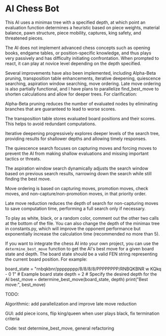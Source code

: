 # AI Chess Bot

This AI uses a minimax tree with a specified depth, at which point an evaluation function determines a heuristic based on piece weights, material balance, pawn structure, piece mobility, captures, king safety, and threatened pieces.

The AI does not implement advanced chess concepts such as opening books, endgame tables, or position-specific knowledge, and thus plays very passively and has difficulty initiating confrontation. When prompted to react, it can play at novice level depending on the depth specified.


Several improvements have also been implemented, including Alpha-Beta pruning, transposition table enhancements, iterative deepening, quiescence searching, aspiration window searching, move ordering. Late move ordering is also partially functional, and I have plans to parallelize find_best_move to shorten calculations and allow for deeper trees. For clarification:

Alpha-Beta pruning reduces the number of evaluated nodes by eliminating branches that are guaranteed to lead to worse scores.

The transposition table stores evaluated board positions and their scores. This helps to avoid redundant computations.

Iterative deepening progressively explores deeper levels of the search tree, providing results for shallower depths and allowing timely responses.

The quiescence search focuses on capturing moves and forcing moves to prevent the AI from making shallow evaluations and missing important tactics or threats.

The aspiration window search dynamically adjusts the search window based on previous search results, narrowing down the search while still finding the best move.

Move ordering is based on capturing moves, promotion moves, check moves, and non-capture/non-promotion moves, in that priority order.

Late move reduction reduces the depth of search for non-capturing moves to save computation time, performing a full search only if necessary.


To play as white, black, or a random color, comment out the other two calls at the bottom of the file. You can also change the depth of the minimax tree in constants.py, which will improve the opponent performance but exponentially increase the calculation time (recommended no more than 5).

If you want to integrate the chess AI into your own project, you can use the `determine_best_move` function to get the AI's best move for a given board state and depth. The board state should be a valid FEN string representing the current board position. For example:

board_state = "rnbqkbnr/pppppppp/8/8/8/8/PPPPPPPP/RNBQKBNR w KQkq - 0 1"  # Example board state
depth = 2  # Specify the desired depth for the AI
best_move = determine_best_move(board_state, depth)
print("Best move:", best_move)


TODO:

Algorithmic: add parallelization and improve late move reduction

GUI: add piece icons, flip king/queen when user plays black, fix termination criteria

Code: test determine_best_move, general refactoring
